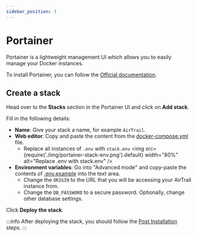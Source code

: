 ```yaml
---
sidebar_position: 3
---
```


# Portainer

Portainer is a lightweight management UI which allows you to easily manage your Docker instances.

To install Portainer, you can follow the [Official documentation](https://docs.portainer.io/start/install-ce/server/docker).

## Create a stack

Head over to the **Stacks** section in the Portainer UI and click on **Add stack**.

Fill in the following details:

- **Name**: Give your stack a name, for example `AirTrail`.
- **Web editor**: Copy and paste the content from the [docker-compose.yml](https://raw.githubusercontent.com/JohanOhly/AirTrail/main/docker-compose.yml) file.
  - Replace all instances of `.env` with `stack.env`
  <img src={require('./img/portainer-stack-env.png').default} width="80%" alt="Replace .env with stack.env" />
- **Environment variables**: Go into "Advanced mode" and copy-paste the contents of [.env.example](https://raw.githubusercontent.com/JohanOhly/AirTrail/main/.env.example) into the text area.
  - Change the `ORIGIN` to the URL that you will be accessing your AirTrail instance from.
  - Change the `DB_PASSWORD` to a secure password. Optionally, change other database settings. 

Click **Deploy the stack**.

:::info
After deploying the stack, you should follow the [Post Installation](/docs/install/post-installation) steps.
:::